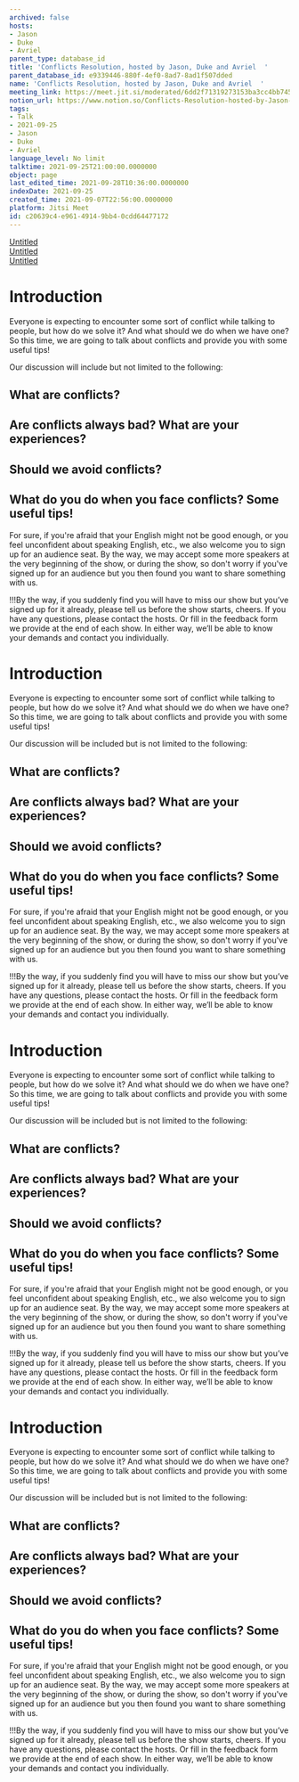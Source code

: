 ```yaml
---
archived: false
hosts:
- Jason
- Duke
- Avriel
parent_type: database_id
title: 'Conflicts Resolution, hosted by Jason, Duke and Avriel  '
parent_database_id: e9339446-880f-4ef0-8ad7-8ad1f507dded
name: 'Conflicts Resolution, hosted by Jason, Duke and Avriel  '
meeting_link: https://meet.jit.si/moderated/6dd2f71319273153ba3cc4bb7453096ba63fe5a5cb85bf1c220f0166277e2981
notion_url: https://www.notion.so/Conflicts-Resolution-hosted-by-Jason-Duke-and-Avriel-c20639c4e96149149bb40cdd64477172
tags:
- Talk
- 2021-09-25
- Jason
- Duke
- Avriel
language_level: No limit
talktime: 2021-09-25T21:00:00.0000000
object: page
last_edited_time: 2021-09-28T10:36:00.0000000
indexDate: 2021-09-25
created_time: 2021-09-07T22:56:00.0000000
platform: Jitsi Meet
id: c20639c4-e961-4914-9bb4-0cdd64477172
---
```


[Untitled](https://www.notion.so/cb083fc4f0b7459aa5afe1900ef25a1f)   
[Untitled](https://www.notion.so/06eedd6e889c43369b68aa6f0742675b)   
[Untitled](https://www.notion.so/e0958ccc596f4efea798c99507f0f16e)   

#                                  Introduction
Everyone is expecting to encounter some sort of conflict while talking to people, but how do we solve it? And what should we do when we have one? So this time, we are going to talk about conflicts and provide you with some useful tips!


Our discussion will include but not limited to the following:
## What are conflicts?
## Are conflicts always bad? What are your experiences?
## Should we avoid conflicts?
## What do you do when you face conflicts? Some useful tips!


For sure, if you're afraid that your English might not be good enough, or you feel unconfident about speaking English, etc., we also welcome you to sign up for an audience seat. By the way, we may accept some more speakers at the very beginning of the show, or during the show, so don't worry if you've signed up for an audience but you then found you want to share something with us.

!!!By the way, if you suddenly find you will have to miss our show but you’ve signed up for it already, please tell us before the show starts, cheers.
If you have any questions, please contact the hosts. Or fill in the feedback form we provide at the end of each show. In either way, we’ll be able to know your demands and contact you individually.
#                                  Introduction
Everyone is expecting to encounter some sort of conflict while talking to people, but how do we solve it? And what should we do when we have one? So this time, we are going to talk about conflicts and provide you with some useful tips!


Our discussion will be included but is not limited to the following:
## What are conflicts?
## Are conflicts always bad? What are your experiences?
## Should we avoid conflicts?
## What do you do when you face conflicts? Some useful tips!


For sure, if you're afraid that your English might not be good enough, or you feel unconfident about speaking English, etc., we also welcome you to sign up for an audience seat. By the way, we may accept some more speakers at the very beginning of the show, or during the show, so don't worry if you've signed up for an audience but you then found you want to share something with us.

!!!By the way, if you suddenly find you will have to miss our show but you’ve signed up for it already, please tell us before the show starts, cheers.
If you have any questions, please contact the hosts. Or fill in the feedback form we provide at the end of each show. In either way, we’ll be able to know your demands and contact you individually.
#                                  Introduction
Everyone is expecting to encounter some sort of conflict while talking to people, but how do we solve it? And what should we do when we have one? So this time, we are going to talk about conflicts and provide you with some useful tips!


Our discussion will be included but is not limited to the following:
## What are conflicts?
## Are conflicts always bad? What are your experiences?
## Should we avoid conflicts?
## What do you do when you face conflicts? Some useful tips!


For sure, if you're afraid that your English might not be good enough, or you feel unconfident about speaking English, etc., we also welcome you to sign up for an audience seat. By the way, we may accept some more speakers at the very beginning of the show, or during the show, so don't worry if you've signed up for an audience but you then found you want to share something with us.

!!!By the way, if you suddenly find you will have to miss our show but you’ve signed up for it already, please tell us before the show starts, cheers.
If you have any questions, please contact the hosts. Or fill in the feedback form we provide at the end of each show. In either way, we’ll be able to know your demands and contact you individually.
#                                  Introduction
Everyone is expecting to encounter some sort of conflict while talking to people, but how do we solve it? And what should we do when we have one? So this time, we are going to talk about conflicts and provide you with some useful tips!


Our discussion will be included but is not limited to the following:
## What are conflicts?
## Are conflicts always bad? What are your experiences?
## Should we avoid conflicts?
## What do you do when you face conflicts? Some useful tips!


For sure, if you're afraid that your English might not be good enough, or you feel unconfident about speaking English, etc., we also welcome you to sign up for an audience seat. By the way, we may accept some more speakers at the very beginning of the show, or during the show, so don't worry if you've signed up for an audience but you then found you want to share something with us.

!!!By the way, if you suddenly find you will have to miss our show but you’ve signed up for it already, please tell us before the show starts, cheers.
If you have any questions, please contact the hosts. Or fill in the feedback form we provide at the end of each show. In either way, we’ll be able to know your demands and contact you individually.











